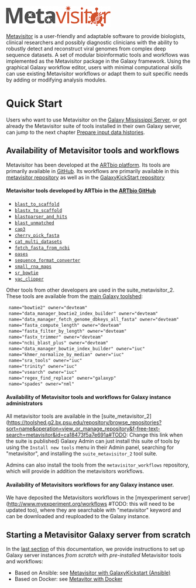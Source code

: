 ![metavisitor_logo](images/metavisitor_logo.png)


[Metavisitor](http://journals.plos.org/plosone/article?id=10.1371/journal.pone.0168397) is
a user-friendly and adaptable software to provide biologists, clinical researchers and
possibly diagnostic clinicians with the ability to robustly detect and reconstruct viral
genomes from complex deep sequence datasets. A set of modular bioinformatic tools and
workflows was implemented as the Metavisitor package in the Galaxy framework. Using the
graphical Galaxy workflow editor, users with minimal computational skills can use existing
Metavisitor workflows or adapt them to suit specific needs by adding or modifying analysis
modules.

# Quick Start

Users who want to use Metavisitor on the [Galaxy Mississippi Server](https://mississippi.snv.jussieu.fr),
or got already the Metavisitor suite of tools installed in their own Galaxy server, can
jump to the next chapter [Prepare input data histories](use_cases_input_data).


## Availability of Metavisitor tools and workflows

Metavisitor has been developed at the [ARTbio platform](http://artbio.fr). Its tools are
primarily available in [GitHub](https://github.com/ARTbio/tools-artbio). Its workflows are
primarily available in this
[metavisitor repository](https://github.com/ARTbio/metavisitor/tree/master/extra-files/metavisitor)
as well as in the [GalaxyKickStart repository](https://github.com/ARTbio/GalaxyKickStart/tree/master/extra-files/metavisitor)

#### Metavisitor tools developed by ARTbio in the [ARTbio GitHub](https://github.com/ARTbio/tools-artbio)

- [`blast_to_scaffold`](https://github.com/ARTbio/tools-artbio/tree/master/tools/blast_to_scaffold)
- [`blastx_to_scaffold`](https://github.com/ARTbio/tools-artbio/tree/master/tools/blastx_to_scaffold)
- [`blastparser_and_hits`](https://github.com/ARTbio/tools-artbio/tree/master/tools/blastparser_and_hits)
- [`blast_unmatched`](https://github.com/ARTbio/tools-artbio/tree/master/tools/blast_unmatched)
- [`cap3`](https://github.com/ARTbio/tools-artbio/tree/master/tools/cap3)
- [`cherry_pick_fasta`](https://github.com/ARTbio/tools-artbio/tree/master/tools/cherry_pick_fasta)
- [`cat_multi_datasets`](https://github.com/ARTbio/tools-artbio/tree/master/tools/concat_multi_datasets)
- [`fetch_fasta_from_ncbi`](https://github.com/ARTbio/tools-artbio/tree/master/tools/fetch_fasta_from_ncbi)
- [`oases`](https://github.com/ARTbio/tools-artbio/tree/master/tools/oases)
- [`sequence_format_converter`](https://github.com/ARTbio/tools-artbio/tree/master/tools/sequence_format_converter)
- [`small_rna_maps`](https://github.com/ARTbio/tools-artbio/tree/master/tools/small_rna_maps)
- [`sr_bowtie`](https://github.com/ARTbio/tools-artbio/tree/master/tools/sr_bowtie)
- [`yac_clipper`](https://github.com/ARTbio/tools-artbio/tree/master/tools/yac_clipper)

Other tools from other developers are used in the suite_metavisitor_2. These tools are
available from the [main Galaxy toolshed](https://toolshed.g2.bx.psu.edu/):

     name="bowtie2" owner="devteam"
     name="data_manager_bowtie2_index_builder" owner="devteam"
     name="data_manager_fetch_genome_dbkeys_all_fasta" owner="devteam"
     name="fasta_compute_length" owner="devteam"
     name="fasta_filter_by_length" owner="devteam"
     name="fastx_trimmer" owner="devteam"
     name="ncbi_blast_plus" owner="devteam"
     name="data_manager_bowtie_index_builder" owner="iuc"
     name="khmer_normalize_by_median" owner="iuc"
     name="sra_tools" owner="iuc"
     name="trinity" owner="iuc"
     name="vsearch" owner="iuc"
     name="regex_find_replace" owner="galaxyp"
     name="spades" owner="nml"

#### Availability of Metavisitor tools and workflows for **Galaxy instance administrators**

All metavisitor tools are available in the
[suite_metavisitor_2](https://toolshed.g2.bx.psu.edu/repository/browse_repositories?sort=name&operation=view_or_manage_repository&f-free-text-search=metavisitor&id=ca18473f5a7e691a#TODO: Change this link when the suite is published)
Galaxy Admin can just install this suite of tools by using the `Install new tools` menu in
their Admin panel, searching for "metavisitor", and installing the `suite_metavisitor_2`
tool suite.

Admins can also install the tools from the `metavisitor_workflows` repository, which will
provide in addition the metavisitors workflows.

#### Availability of Metavisitors workflows for any Galaxy instance user.
We have deposited the Metavisitors workflows in the
[myexperiment server](http://www.myexperiment.org/workflows #TODO: this will need to be updated too),
where they are searchable with "metavisitor" keyword and can be downloaded and reuploaded
to the Galaxy instance.

## Starting a Metavisitor Galaxy server from scratch

In the [last section](https://artbio.github.io/metavisitor/install_metavisitor/) of this
documentation, we provide instructions to set up Galaxy server instances *from scratch*
with *pre-installed* Metavisitor tools and workflows:

- Based on Ansible: see [Metavisitor with GalaxyKickstart (Ansible)](metavisitor_ansible.md)
- Based on Docker: see [Metavitor with Docker](metavisitor_docker.md)
